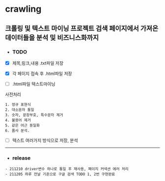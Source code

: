 # crawling

## 크롤링 및 텍스트 마이닝 프로젝트   검색 페이지에서 가져온 데이터들을 분석 및 비즈니스화까지

* ### TODO

* [x] 제목,링크,내용 .txt파일 저장

* [x] 각 페이지 접속 후 .html파일 저장

* [ ] .html파일 텍스트마이닝

사전처리
>
    1. 정규 표현식   
    2. 대소문자 통일   
    3. 숫자, 문장부호, 특수문자 제거   
    4. 불용어 제거   
    5. 같은 어근 동일화   
    6. 품사 분석.    

* [ ] 텍스트 여러가지 방식으로 저장, 분석

***

* ### release

>
    - 211210 driver변수 하나로 통일 후 재사용, 페이지 커넥션 에러 처리
    - 211205 하루 전날 기준으로 구글 검색 TODO 1, 2번 구현완료
